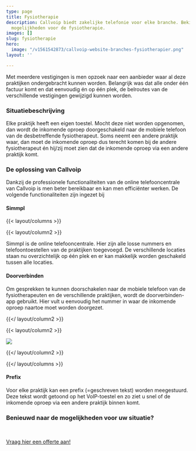 ```yaml
---
type: page
title: Fysiotherapie
description: Callvoip biedt zakelijke telefonie voor elke branche. Bekijk hier de
  mogelijkheden voor de fysiotherapie.
images: []
slug: fysiotherapie
hero:
  image: "/v1561542873/callvoip-website-branches-fysiotherapier.png"
layout: ''

---
```

Met meerdere vestigingen is men opzoek naar een aanbieder waar al deze praktijken ondergebracht kunnen worden. Belangrijk was dat alle onder één factuur komt en dat eenvoudig én op één plek, de belroutes van de verschillende vestigingen gewijzigd kunnen worden.

### Situatiebeschrijving

Elke praktijk heeft een eigen toestel. Mocht deze niet worden opgenomen, dan wordt de inkomende oproep doorgeschakeld naar de mobiele telefoon van de desbetreffende fysiotherapeut. Soms neemt een andere praktijk waar, dan moet de inkomende oproep dus terecht komen bij de andere fysiotherapeut én hij/zij moet zien dat de inkomende oproep via een andere praktijk komt.

### De oplossing van Callvoip

Dankzij de professionele functionaliteiten van de online telefooncentrale van Callvoip is men beter bereikbaar en kan men efficiënter werken. De volgende functionaliteiten zijn ingezet bij

#### Simmpl

{{< layout/columns >}}

{{< layout/column2 >}}

Simmpl is de online telefooncentrale. Hier zijn alle losse nummers en telefoontoestellen van de praktijken toegevoegd. De verschillende locaties staan nu overzichtelijk op één plek en er kan makkelijk worden geschakeld tussen alle locaties.

#### Doorverbinden

Om gesprekken te kunnen doorschakelen naar de mobiele telefoon van de fysiotherapeuten en de verschillende praktijken, wordt de doorverbinden-app gebruikt. Hier vult u eenvoudig het nummer in waar de inkomende oproep naartoe moet worden doorgezet.

{{</ layout/column2 >}}

{{< layout/column2 >}}

![](https://res.cloudinary.com/callvoip/image/upload/v1562162095/Callvoip-website-belpannen-voorbeeld.png)

{{</ layout/column2 >}}

{{</ layout/columns >}}

#### Prefix

Voor elke praktijk kan een prefix (=geschreven tekst) worden meegestuurd. Deze tekst wordt getoond op het VoIP-toestel en zo ziet u snel of de inkomende oproep via een andere praktijk binnen komt.

### Benieuwd naar de mogelijkheden voor uw situatie?

<br>

<a href="/offerte/" class="button">Vraag hier een offerte aan!</a>
